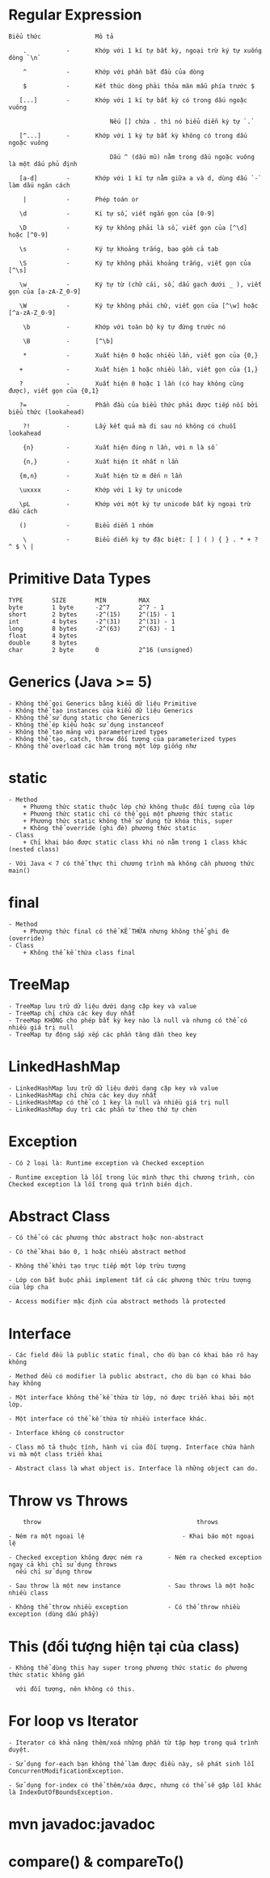 # Regular Expression

	Biểu thức				Mô tả
	
		.			-		Khớp với 1 kí tự bất kỳ, ngoại trừ ký tự xuống dòng `\n`
		
		^			-		Khớp với phần bắt đầu của dòng
	   
		$			-		Kết thúc dòng phải thỏa mãn mẫu phía trước $
	   
	   [...]		-		Khớp với 1 kí tự bất kỳ có trong dấu ngoặc vuông
	   
	   							Nếu [] chứa . thì nó biểu diễn ký tự `.`
	   
	   [^...]		-		Khớp với 1 ký tự bất kỳ không có trong dấu ngoặc vuông
								
								Dấu ^ (dấu mũ) nằm trong dấu ngoặc vuông là một dấu phủ định
	   
	   [a-d]		-		Khớp với 1 kí tự nằm giữa a và d, dùng dấu `-` làm dấu ngăn cách
	   
		|			-		Phép toán or
	   
	   \d			-		Kí tự số, viết ngắn gọn của [0-9]
	   
	   \D			-		Ký tự không phải là số, viết gọn của [^\d] hoặc [^0-9]
	   
	   \s			-		Ký tự khoảng trắng, bao gồm cả tab
	   
	   \S			-		Ký tự không phải khoảng trắng, viết gọn của [^\s]
	   
	   \w			-		Ký tự từ (chữ cái, số, dấu gạch dưới _ ), viết gọn của [a-zA-Z_0-9]
	   
	   \W			-		Ký tự không phải chữ, viết gọn của [^\w] hoặc [^a-zA-Z_0-9]
	   
		\b			- 		Khớp với toàn bộ ký tự đứng trước nó
		
		\B			-		[^\b]
	   
		*			-		Xuất hiện 0 hoặc nhiều lần, viết gọn của {0,}
	   
	   +			-		Xuất hiện 1 hoặc nhiều lần, viết gọn của {1,}
	   
	   ?			-		Xuất hiện 0 hoặc 1 lần (có hay không cũng được), viết gọn của {0,1}
	   
	   ?=			- 		Phần đầu của biểu thức phải được tiếp nối bởi biểu thức (lookahead)
	   	
	   	?!			-		Lấy kết quả mà đi sau nó không có chuỗi lookahead
	   
		{n}			-		Xuất hiện đúng n lần, với n là số
		
		{n,}		-		Xuất hiện ít nhất n lần
	   
	   {m,n}		-		Xuất hiện từ m đến n lần
	   
	   \uxxxx		-		Khớp với 1 ký tự unicode
	   
	   \pL			- 		Khớp với một ký tự unicode bất kỳ ngoại trừ dấu cách
	   
	   ()			-		Biểu diễn 1 nhóm
	 
		\			-		Biểu diễn ký tự đặc biệt: [ ] ( ) { } . * + ? ^ $ \ |

# Primitive Data Types

	TYPE		SIZE		MIN			MAX
	byte		1 byte		-2^7		2^7 - 1
	short		2 bytes		-2^(15)		2^(15) - 1		
	int			4 bytes		-2^(31)		2^(31) - 1
	long		8 bytes		-2^(63)		2^(63) - 1
	float 		4 bytes	
	double 		8 bytes
	char		2 byte		0			2^16 (unsigned)

# Generics (Java >= 5)
	
	- Không thể gọi Generics bằng kiểu dữ liệu Primitive
	- Không thể tạo instances của kiểu dữ liệu Generics
	- Không thể sử dụng static cho Generics
	- Không thể ép kiểu hoặc sử dụng instanceof
	- Không thể tạo mảng với parameterized types
	- Không thể tạo, catch, throw đối tượng của parameterized types
	- Không thể overload các hàm trong một lớp giống như

# static
	- Method
		+ Phương thức static thuộc lớp chứ không thuộc đối tượng của lớp
		+ Phương thức static chỉ có thể gọi một phương thức static
		+ Phương thức static không thể sử dụng từ khóa this, super
		+ Không thể override (ghi đè) phương thức static
	- Class
		+ Chỉ khai báo được static class khi nó nằm trong 1 class khác (nested class)
	
	- Với Java < 7 có thể thực thi chương trình mà không cần phương thức main()
		
# final
	- Method
		+ Phương thức final có thể KẾ THỪA nhưng không thể ghi đè (override)
	- Class
		+ Không thể kế thừa class final

# TreeMap

	- TreeMap lưu trữ dữ liệu dưới dạng cặp key và value
	- TreeMap chỉ chứa các key duy nhất
	- TreeMap KHÔNG cho phép bất kỳ key nào là null và nhưng có thể có nhiều giá trị null
	- TreeMap tự động sắp xếp các phần tăng dần theo key 
	
# LinkedHashMap

	- LinkedHashMap lưu trữ dữ liệu dưới dạng cặp key và value
	- LinkedHashMap chỉ chứa các key duy nhất
	- LinkedHashMap có thể có 1 key là null và nhiều giá trị null
	- LinkedHashMap duy trì các phần tử theo thứ tự chèn
	
# Exception
	- Có 2 loại là: Runtime exception và Checked exception
	
	- Runtime exception là lỗi trong lúc mình thực thi chương trình, còn Checked exception là lỗi trong quá trình biên dịch.	
	
# Abstract Class

	- Có thể có các phương thức abstract hoặc non-abstract

	- Có thể khai báo 0, 1 hoặc nhiều abstract method

	- Không thể khởi tạo trực tiếp một lớp trừu tượng

	- Lớp con bắt buộc phải implement tất cả các phương thức trừu tượng của lớp cha
	
	- Access modifier mặc định của abstract methods là protected

# Interface 

	- Các field đều là public static final, cho dù bạn có khai báo rõ hay không

	- Method đều có modifier là public abstract, cho dù bạn có khai báo hay không
	
	- Một interface không thể kế thừa từ lớp, nó được triển khai bởi một lớp.

	- Một interface có thể kế thừa từ nhiều interface khác.
	
	- Interface không có constructor
	
	- Class mô tả thuộc tính, hành vi của đối tượng. Interface chứa hành vi mà một class triển khai
	
	- Abstract class là what object is. Interface là những object can do.

# Throw vs Throws

		throw											throws
	
	- Ném ra một ngoại lệ							- Khai báo một ngoại lệ
	
	- Checked exception không được ném ra 		- Ném ra checked exception ngay cả khi chỉ sử dụng throws
	  nếu chỉ sử dụng throw
	  
	- Sau throw là một new instance				- Sau throws là một hoặc nhiều class
	
	- Không thể throw nhiều exception			- Có thể throw nhiều exception (dùng dấu phẩy)

# This (đối tượng hiện tại của class)

	- Không thể dùng this hay super trong phương thức static do phương thức static không gắn
	
	  với đối tượng, nên không có this.

# For loop vs Iterator

	- Iterator có khả năng thêm/xoá những phần từ tập hợp trong quá trình duyệt.
	
	- Sử dụng for-each bạn không thể làm được điều này, sẽ phát sinh lỗi ConcurrentModificationException.
	
	- Sử dụng for-index có thể thêm/xóa được, nhưng có thể sẽ gặp lỗi khác là IndexOutOfBoundsException.

# mvn javadoc:javadoc

# compare() & compareTo()
